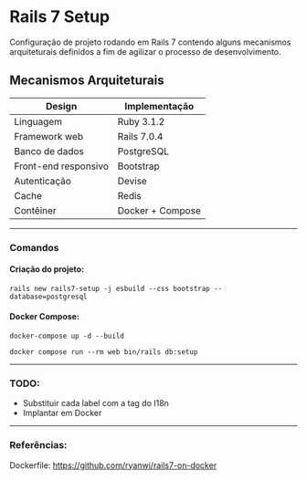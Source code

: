 # Rails 7 Setup

Configuração de projeto rodando em Rails 7 contendo alguns mecanismos 
arquiteturais definidos a fim de agilizar o processo de desenvolvimento.

## Mecanismos Arquiteturais

| Design               | Implementação    | 
|----------------------|------------------|
| Linguagem            | Ruby 3.1.2       |
| Framework web        | Rails 7.0.4      |
| Banco de dados       | PostgreSQL       |
| Front-end responsivo | Bootstrap        |
| Autenticação         | Devise           |       
| Cache                | Redis            |
| Contêiner            | Docker + Compose |

---

### Comandos

#### Criação do projeto:

`rails new rails7-setup -j esbuild --css bootstrap --database=postgresql`

#### Docker Compose:

`docker-compose up -d --build`

`docker compose run --rm web bin/rails db:setup`


---

### TODO:

* Substituir cada label com a tag do I18n
* Implantar em Docker

---

### Referências:

Dockerfile: https://github.com/ryanwi/rails7-on-docker


